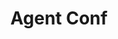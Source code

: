 ---
title: Agent Conf
description: "The AgentConf stage is dedicated to talks by world class engineers envisioning the future of mobile and web technologies. 16 international Speakers are invited to hold full length talks and a group of speakers present lightning talks about their projects and products. Getting inspired from these experts is the #1 driver why people from around the world make their way to #AgentConf every year."
href: https://agent.sh/
avatar: ./agent.png
attendantIds:
  - nader-dabit
country: Austria
city: Dornbirn
---